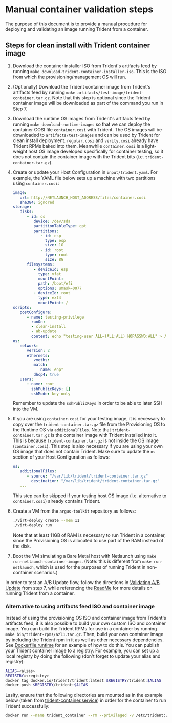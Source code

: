 # Manual container validation steps

The purpose of this document is to provide a manual procedure for deploying and
validating an image running Trident from a container.

## Steps for clean install with Trident container image

1. Download the container installer ISO from Trident's artifacts feed by running
   `make download-trident-container-installer-iso`. This is the ISO from which
   the provisioning/management OS will run.

2. (Optionally) Download the Trident container image from Trident's artifacts
   feed by running `make artifacts/test-image/trident-container.tar.gz`. Note
   that this step is optional since the Trident container image will be
   downloaded as part of the command you run in Step 7.

3. Download the runtime OS images from Trident's artifacts feed by running `make
   download-runtime-images` so that we can deploy the container COSI file
   `container.cosi` with Trident. The OS images will be downloaded to
   `artifacts/test-images` and can be used by Trident for clean install
   deployment. `regular.cosi` and `verity.cosi` already have Trident RPMs baked
   into them. Meanwhile `container.cosi` is a light-weight host OS image
   developed specifically for container testing, so it does not contain the
   container image with the Trident bits (i.e. `trident-container.tar.gz`).

4. Create or update your Host Configuration in `input/trident.yaml`. For
   example, the YAML file below sets up a machine with two partitions using
   `container.cosi`:

   ```yaml
   image:
      url: http://NETLAUNCH_HOST_ADDRESS/files/container.cosi
      sha384: ignored
   storage:
      disks:
         - id: os
            device: /dev/sda
            partitionTableType: gpt
            partitions:
               - id: esp
                 type: esp
                 size: 1G
               - id: root
                 type: root
                 size: 8G
         filesystems:
            - deviceId: esp
              type: vfat
              mountPoint:
              path: /boot/efi
              options: umask=0077
            - deviceId: root
              type: ext4
              mountPoint: /
   scripts:
      postConfigure:
         - name: testing-privilege
           runOn:
           - clean-install
           - ab-update
           content: echo "testing-user ALL=(ALL:ALL) NOPASSWD:ALL" > /etc/sudoers.d/testing-user
   os:
      network:
         version: 2
         ethernets:
            vmeths:
            match:
               name: enp*
            dhcp4: true
      users:
         - name: root
           sshPublicKeys: []
           sshMode: key-only
   ```

   Remember to update the `sshPublicKeys` in order to be able to later SSH into
   the VM.

5. If you are using `container.cosi` for your testing image, it is necessary to
   copy over the `trident-container.tar.gz` file from the Provisioning OS to the
   Runtime OS via `additionalFiles`. Note that `trident-container.tar.gz` is the
   container image with Trident installed into it. This is because
   `trident-container.tar.gz` is not inside the OS image (`container.cosi`).
   This step is also necessary if you are using your own OS image that does not
   contain Trident. Make sure to update the `os` section of your Host
   Configuration as follows:

   ```yaml
   os:
      additionalFiles:
         - source: "/var/lib/trident/trident-container.tar.gz"
           destination: "/var/lib/trident/trident-container.tar.gz"
      ...
   ```

   This step can be skipped if your testing host OS image (i.e. alternative to
   `container.cosi`) already contains Trident.

6. Create a VM from the `argus-toolkit` repository as follows:

   ```bash
   ./virt-deploy create --mem 11
   ./virt-deploy run
   ```

   Note that at least 11GB of RAM is necessary to run Trident in a container,
   since the Provisioning OS is allocated to use part of the RAM instead of the
   disk.

7. Boot the VM simulating a Bare Metal host with Netlaunch using `make
   run-netlaunch-container-images`. (Note: this is different from `make
   run-netlaunch`, which is used for the purposes of running Trident in
   non-container scenarios.)

In order to test an A/B Update flow, follow the directions in [Validating A/B
Update](/dev-docs/validating-ab-update.md) from step 7, while referencing the
[ReadMe](../README.md#running-from-container) for more details on running
Trident from a container.

### Alternative to using artifacts feed ISO and container image

Instead of using the provisioning OS ISO and container image from Trident's
artifacts feed, it is also possible to build your own custom ISO and container
image. You can build the Trident RPMs for use in a container by running `make
bin/trident-rpms/azl3.tar.gz`. Then, build your own container image by including
the Trident rpm in it as well as other necessary dependencies. See
[Dockerfile.runtime](../Dockerfile.runtime) for an example of how to do this.
You can publish your Trident container image to a registry. For example, you can
set up a local registry by doing the following (don't forget to update your
alias and registry):

```bash
ALIAS=<alias>
REGISTRY=<registry>
docker tag docker.io/trident/trident:latest $REGISTRY/trident:$ALIAS
docker push $REGISTRY/trident:$ALIAS
```

Laslty, ensure that the following directories are mounted as in the example
below (taken from
[trident-container.service](https://dev.azure.com/mariner-org/ECF/_git/test-images?path=%2Fplatform-integration-images%2Ftrident-container-installer-testimage%2Fbase%2Ffiles%2Ftrident-container.service&version=GBmain&_a=contents))
in order for the container to run Trident successfully:

```bash
docker run --name trident_container --rm --privileged -v /etc/trident:/etc/trident -v /run/initramfs/live:/trident_cdrom -v /var/lib/trident:/var/lib/trident -v /var/log:/var/log -v /:/host -v /dev:/dev -v /run:/run -v /sys:/sys --pid host --ipc host trident/trident:latest run
```
